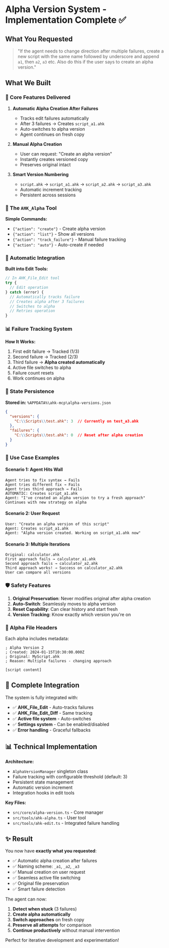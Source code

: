 # Alpha Version System - Implementation Complete ✅

## What You Requested
> "If the agent needs to change direction after multiple failures, create a new script with the same name followed by underscore and append `a1`, then `a2`, `a3` etc. Also do this if the user says to create an alpha version."

## What We Built

### 🎯 Core Features Delivered

1. **Automatic Alpha Creation After Failures**
   - Tracks edit failures automatically
   - After 3 failures → Creates `script_a1.ahk`
   - Auto-switches to alpha version
   - Agent continues on fresh copy

2. **Manual Alpha Creation**
   - User can request: "Create an alpha version"
   - Instantly creates versioned copy
   - Preserves original intact

3. **Smart Version Numbering**
   - `script.ahk` → `script_a1.ahk` → `script_a2.ahk` → `script_a3.ahk`
   - Automatic increment tracking
   - Persistent across sessions

### 🔧 The `AHK_Alpha` Tool

**Simple Commands:**
- `{"action": "create"}` - Create alpha version
- `{"action": "list"}` - Show all versions
- `{"action": "track_failure"}` - Manual failure tracking
- `{"action": "auto"}` - Auto-create if needed

### 🔄 Automatic Integration

**Built into Edit Tools:**
```javascript
// In AHK_File_Edit tool
try {
  // Edit operation
} catch (error) {
  // Automatically tracks failure
  // Creates alpha after 3 failures
  // Switches to alpha
  // Retries operation
}
```

### 📊 Failure Tracking System

**How It Works:**
1. First edit failure → Tracked (1/3)
2. Second failure → Tracked (2/3)
3. Third failure → **Alpha created automatically**
4. Active file switches to alpha
5. Failure count resets
6. Work continues on alpha

### 💾 State Persistence

**Stored in:** `%APPDATA%\ahk-mcp\alpha-versions.json`

```json
{
  "versions": {
    "C:\\Scripts\\test.ahk": 3  // Currently on test_a3.ahk
  },
  "failures": {
    "C:\\Scripts\\test.ahk": 0  // Reset after alpha creation
  }
}
```

### 🎯 Use Case Examples

#### Scenario 1: Agent Hits Wall
```
Agent tries to fix syntax → Fails
Agent tries different fix → Fails  
Agent tries third approach → Fails
AUTOMATIC: Creates script_a1.ahk
Agent: "I've created an alpha version to try a fresh approach"
Continues with new strategy on alpha
```

#### Scenario 2: User Request
```
User: "Create an alpha version of this script"
Agent: Creates script_a1.ahk
Agent: "Alpha version created. Working on script_a1.ahk now"
```

#### Scenario 3: Multiple Iterations
```
Original: calculator.ahk
First approach fails → calculator_a1.ahk
Second approach fails → calculator_a2.ahk
Third approach works! → Success on calculator_a2.ahk
User can compare all versions
```

### 🛡️ Safety Features

1. **Original Preservation**: Never modifies original after alpha creation
2. **Auto-Switch**: Seamlessly moves to alpha version
3. **Reset Capability**: Can clear history and start fresh
4. **Version Tracking**: Know exactly which version you're on

### 📝 Alpha File Headers

Each alpha includes metadata:
```autohotkey
; Alpha Version 2
; Created: 2024-01-15T10:30:00.000Z
; Original: MyScript.ahk
; Reason: Multiple failures - changing approach

[script content]
```

## 🚀 Complete Integration

The system is fully integrated with:
- ✅ **AHK_File_Edit** - Auto-tracks failures
- ✅ **AHK_File_Edit_Diff** - Same tracking
- ✅ **Active file system** - Auto-switches
- ✅ **Settings system** - Can be enabled/disabled
- ✅ **Error handling** - Graceful fallbacks

## 📊 Technical Implementation

**Architecture:**
- `AlphaVersionManager` singleton class
- Failure tracking with configurable threshold (default: 3)
- Persistent state management
- Automatic version increment
- Integration hooks in edit tools

**Key Files:**
- `src/core/alpha-version.ts` - Core manager
- `src/tools/ahk-alpha.ts` - User tool
- `src/tools/ahk-edit.ts` - Integrated failure handling

## ✨ Result

You now have **exactly what you requested**:
- ✅ Automatic alpha creation after failures
- ✅ Naming scheme: `_a1`, `_a2`, `_a3`
- ✅ Manual creation on user request
- ✅ Seamless active file switching
- ✅ Original file preservation
- ✅ Smart failure detection

The agent can now:
1. **Detect when stuck** (3 failures)
2. **Create alpha automatically**
3. **Switch approaches** on fresh copy
4. **Preserve all attempts** for comparison
5. **Continue productively** without manual intervention

Perfect for iterative development and experimentation!